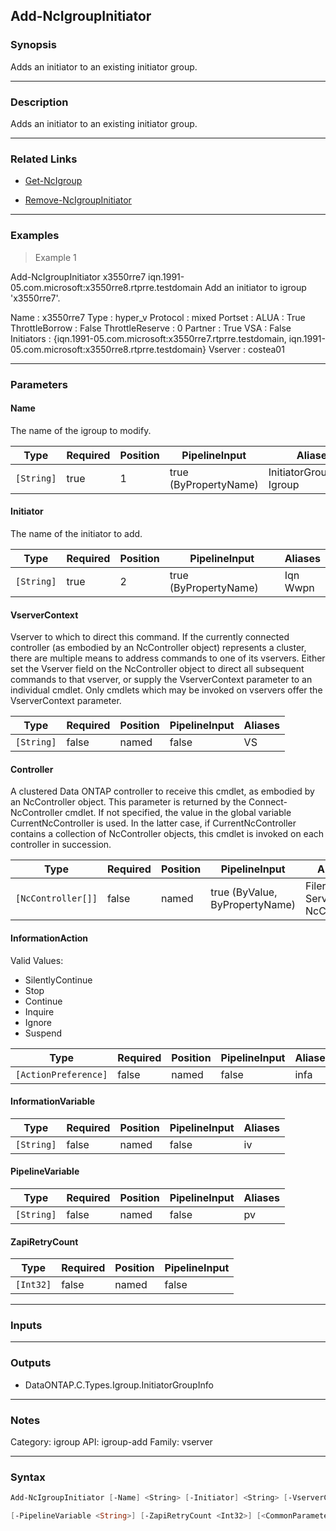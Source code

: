 Add-NcIgroupInitiator
---------------------

### Synopsis
Adds an initiator to an existing initiator group.

---

### Description

Adds an initiator to an existing initiator group.

---

### Related Links
* [Get-NcIgroup](Get-NcIgroup)

* [Remove-NcIgroupInitiator](Remove-NcIgroupInitiator)

---

### Examples
> Example 1

Add-NcIgroupInitiator x3550rre7 iqn.1991-05.com.microsoft:x3550rre8.rtprre.testdomain
Add an initiator to igroup 'x3550rre7'.

Name            : x3550rre7
Type            : hyper_v
Protocol        : mixed
Portset         :
ALUA            : True
ThrottleBorrow  : False
ThrottleReserve : 0
Partner         : True
VSA             : False
Initiators      : {iqn.1991-05.com.microsoft:x3550rre7.rtprre.testdomain, iqn.1991-05.com.microsoft:x3550rre8.rtprre.testdomain}
Vserver         : costea01

---

### Parameters
#### **Name**
The name of the igroup to modify.

|Type      |Required|Position|PipelineInput        |Aliases                      |
|----------|--------|--------|---------------------|-----------------------------|
|`[String]`|true    |1       |true (ByPropertyName)|InitiatorGroupName<br/>Igroup|

#### **Initiator**
The name of the initiator to add.

|Type      |Required|Position|PipelineInput        |Aliases     |
|----------|--------|--------|---------------------|------------|
|`[String]`|true    |2       |true (ByPropertyName)|Iqn<br/>Wwpn|

#### **VserverContext**
Vserver to which to direct this command.  If the currently connected controller (as embodied by an NcController object) represents a cluster, there are multiple means to address commands to one of its vservers.  Either set the Vserver field on the NcController object to direct all subsequent commands to that vserver, or supply the VserverContext parameter to an individual cmdlet.  Only cmdlets which may be invoked on vservers offer the VserverContext parameter.

|Type      |Required|Position|PipelineInput|Aliases|
|----------|--------|--------|-------------|-------|
|`[String]`|false   |named   |false        |VS     |

#### **Controller**
A clustered Data ONTAP controller to receive this cmdlet, as embodied by an NcController object.  This parameter is returned by the Connect-NcController cmdlet.  If not specified, the value in the global variable CurrentNcController is used.  In the latter case, if CurrentNcController contains a collection of NcController objects, this cmdlet is invoked on each controller in succession.

|Type              |Required|Position|PipelineInput                 |Aliases                          |
|------------------|--------|--------|------------------------------|---------------------------------|
|`[NcController[]]`|false   |named   |true (ByValue, ByPropertyName)|Filer<br/>Server<br/>NcController|

#### **InformationAction**

Valid Values:

* SilentlyContinue
* Stop
* Continue
* Inquire
* Ignore
* Suspend

|Type                |Required|Position|PipelineInput|Aliases|
|--------------------|--------|--------|-------------|-------|
|`[ActionPreference]`|false   |named   |false        |infa   |

#### **InformationVariable**

|Type      |Required|Position|PipelineInput|Aliases|
|----------|--------|--------|-------------|-------|
|`[String]`|false   |named   |false        |iv     |

#### **PipelineVariable**

|Type      |Required|Position|PipelineInput|Aliases|
|----------|--------|--------|-------------|-------|
|`[String]`|false   |named   |false        |pv     |

#### **ZapiRetryCount**

|Type     |Required|Position|PipelineInput|
|---------|--------|--------|-------------|
|`[Int32]`|false   |named   |false        |

---

### Inputs

---

### Outputs
* DataONTAP.C.Types.Igroup.InitiatorGroupInfo

---

### Notes
Category: igroup
API: igroup-add
Family: vserver

---

### Syntax
```PowerShell
Add-NcIgroupInitiator [-Name] <String> [-Initiator] <String> [-VserverContext <String>] [-Controller <NcController[]>] [-InformationAction <ActionPreference>] [-InformationVariable <String>] 
```
```PowerShell
[-PipelineVariable <String>] [-ZapiRetryCount <Int32>] [<CommonParameters>]
```

